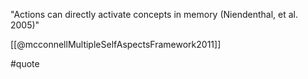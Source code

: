 "Actions can directly activate concepts in memory (Niendenthal, et al. 2005)"

[[@mcconnellMultipleSelfAspectsFramework2011]]

#quote